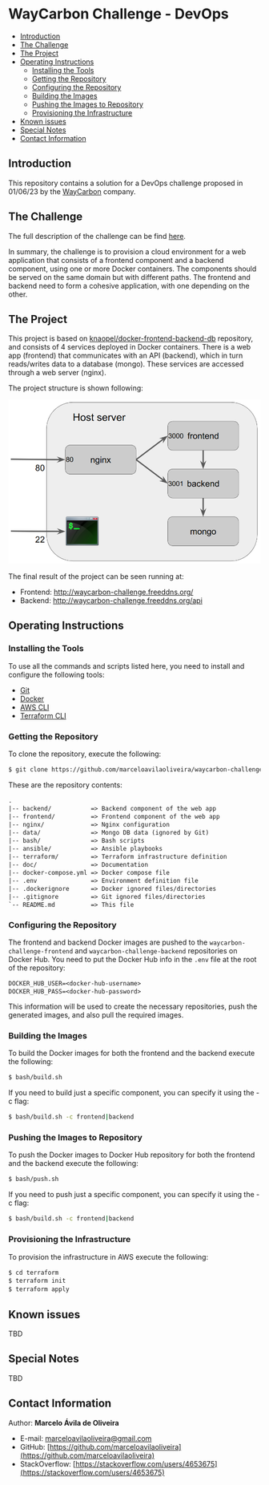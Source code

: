 # WayCarbon Challenge - DevOps #

- [Introduction](#introduction)
- [The Challenge](#the-challenge)
- [The Project](#the-project)
- [Operating Instructions](#operating-instructions)
  - [Installing the Tools](#installing-the-tools)
  - [Getting the Repository](#getting-the-repository)
  - [Configuring the Repository](#configuring-the-repository)
  - [Building the Images](#building-the-images)
  - [Pushing the Images to Repository](#pushing-the-Images-to-Repository)
  - [Provisioning the Infrastructure](#provisioning-the-infrastructure)
- [Known issues](#known-issues)
- [Special Notes](#special-notes)
- [Contact Information](#contact-information)

## Introduction ##

This repository contains a solution for a DevOps challenge proposed in 01/06/23 by the [WayCarbon](https://waycarbon.com/) company.

## The Challenge ##

The full description of the challenge can be find [here](doc/waycarbon-challenge.pdf).

In summary, the challenge is to provision a cloud environment for a web application that consists of a frontend component and a backend component, using one or more Docker containers. The components should be served on the same domain but with different paths. The frontend and backend need to form a cohesive application, with one depending on the other.

## The Project ##

This project is based on [knaopel/docker-frontend-backend-db](https://github.com/knaopel/docker-frontend-backend-db) repository, and consists of 4 services deployed in Docker containers. There is a web app (frontend) that communicates with an API (backend), which in turn reads/writes data to a database (mongo). These services are accessed through a web server (nginx).

The project structure is shown following: 

![Project Structure](doc/project-structure.png)

The final result of the project can be seen running at:

- Frontend: http://waycarbon-challenge.freeddns.org/
- Backend: http://waycarbon-challenge.freeddns.org/api

## Operating Instructions ##

### Installing the Tools ###

To use all the commands and scripts listed here, you need to install and configure the following tools:

- [Git](https://git-scm.com/book/en/v2/Getting-Started-Installing-Git)
- [Docker](https://docs.docker.com/engine/install)
- [AWS CLI](https://docs.aws.amazon.com/cli/latest/userguide/getting-started-install.html)
- [Terraform CLI](https://developer.hashicorp.com/terraform/tutorials/aws-get-started/install-cli)

### Getting the Repository ###

To clone the repository, execute the following:

```bash
$ git clone https://github.com/marceloavilaoliveira/waycarbon-challenge.git
```

These are the repository contents:

```
.
|-- backend/           => Backend component of the web app
|-- frontend/          => Frontend component of the web app
|-- nginx/             => Nginx configuration
|-- data/              => Mongo DB data (ignored by Git)
|-- bash/              => Bash scripts
|-- ansible/           => Ansible playbooks
|-- terraform/         => Terraform infrastructure definition
|-- doc/               => Documentation
|-- docker-compose.yml => Docker compose file
|-- .env               => Environment definition file
|-- .dockerignore      => Docker ignored files/directories
|-- .gitignore         => Git ignored files/directories
`-- README.md          => This file
```

### Configuring the Repository ###

The frontend and backend Docker images are pushed to the `waycarbon-challenge-frontend` and `waycarbon-challenge-backend` repositories on Docker Hub. You need to put the Docker Hub info in the `.env` file at the root of the repository:

```
DOCKER_HUB_USER=<docker-hub-username>
DOCKER_HUB_PASS=<docker-hub-password>
```

This information will be used to create the necessary repositories, push the generated images, and also pull the required images.


### Building the Images ###

To build the Docker images for both the frontend and the backend execute the following:

```bash
$ bash/build.sh
```

If you need to build just a specific component, you can specify it using the -c flag:

```bash
$ bash/build.sh -c frontend|backend
```

### Pushing the Images to Repository ###

To push the Docker images to Docker Hub repository for both the frontend and the backend execute the following:

```bash
$ bash/push.sh
```

If you need to push just a specific component, you can specify it using the -c flag:

```bash
$ bash/build.sh -c frontend|backend
```

### Provisioning the Infrastructure ###

To provision the infrastructure in AWS execute the following:

```bash
$ cd terraform
$ terraform init
$ terraform apply
```
## Known issues ##

TBD

## Special Notes ##

TBD

## Contact Information ##

Author: **Marcelo Ávila de Oliveira**

- E-mail: [marceloavilaoliveira@gmail.com](marceloavilaoliveira@gmail.com)
- GitHub: [https://github.com/marceloavilaoliveira](https://github.com/marceloavilaoliveira)
- StackOverflow: [https://stackoverflow.com/users/4653675](https://stackoverflow.com/users/4653675)
